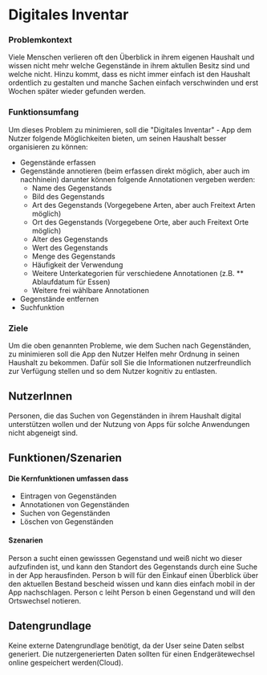 # Digitales Inventar

### Problemkontext

  Viele Menschen verlieren oft den Überblick in ihrem eigenen Haushalt und wissen nicht mehr welche Gegenstände in ihrem aktullen Besitz sind und welche nicht.
  Hinzu kommt, dass es nicht immer einfach ist den Haushalt ordentlich zu gestalten und manche Sachen einfach verschwinden und erst Wochen später wieder gefunden werden.
  
### Funktionsumfang

Um dieses Problem zu minimieren, soll die "Digitales Inventar" - App dem Nutzer folgende Möglichkeiten bieten, um seinen Haushalt besser organisieren zu können:
* Gegenstände erfassen
* Gegenstände annotieren (beim erfassen direkt möglich, aber auch im nachhinein) darunter können folgende Annotationen vergeben werden:
    * Name des Gegenstands
    * Bild des Gegenstands
    * Art des Gegenstands (Vorgegebene Arten, aber auch Freitext Arten möglich)
    * Ort des Gegenstands (Vorgegebene Orte, aber auch Freitext Orte möglich)
    * Alter des Gegenstands
    * Wert des Gegenstands
    * Menge des Gegenstands
    * Häufigkeit der Verwendung
    * Weitere Unterkategorien für verschiedene Annotationen (z.B. ** Ablaufdatum für Essen)
    * Weitere frei wählbare Annotationen
* Gegenstände entfernen
* Suchfunktion

### Ziele

Um die oben genannten Probleme, wie dem Suchen nach Gegenständen, zu minimieren soll die App den Nutzer Helfen mehr Ordnung in seinen Haushalt zu bekommen.
Dafür soll Sie die Informationen nutzerfreundlich zur Verfügung stellen und so dem Nutzer kognitiv zu entlasten.

## NutzerInnen

Personen, die das Suchen von Gegenständen in ihrem Haushalt digital unterstützen wollen und der Nutzung von Apps für solche Anwendungen nicht abgeneigt sind.

## Funktionen/Szenarien

#### Die Kernfunktionen umfassen dass

* Eintragen von Gegenständen
* Annotationen von Gegenständen
* Suchen von Gegenständen
* Löschen von Gegenständen

#### Szenarien

Person a sucht einen gewisssen Gegenstand und weiß nicht wo dieser aufzufinden ist, und kann den Standort des Gegenstands durch eine Suche in der App herausfinden.
Person b will für den Einkauf einen Überblick über den aktuellen Bestand bescheid wissen und kann dies einfach mobil in der App nachschlagen.
Person c leiht Person b einen Gegenstand und will den Ortswechsel notieren.

## Datengrundlage

Keine externe Datengrundlage benötigt, da der User seine Daten selbst generiert.
Die nutzergenerierten Daten sollten für einen Endgerätewechsel online gespeichert werden(Cloud).
